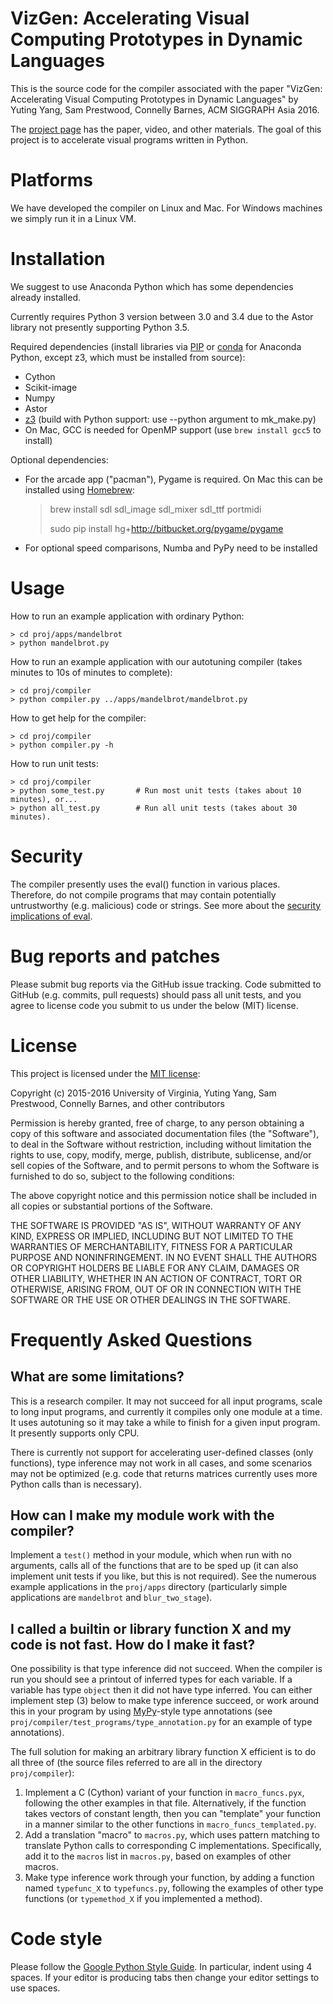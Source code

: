 # VizGen: Accelerating Visual Computing Prototypes in Dynamic Languages

This is the source code for the compiler associated with the paper "VizGen: Accelerating Visual Computing Prototypes in Dynamic Languages" by Yuting Yang, Sam Prestwood, Connelly Barnes, ACM SIGGRAPH Asia 2016.

The [project page](http://www.cs.virginia.edu/~connelly/project_pages/vizgen/) has the paper, video, and other materials. The goal of this project is to accelerate visual programs written in Python.

# Platforms

We have developed the compiler on Linux and Mac. For Windows machines we simply run it in a Linux VM.

# Installation

We suggest to use Anaconda Python which has some dependencies already installed.

Currently requires Python 3 version between 3.0 and 3.4 due to the Astor library not presently supporting Python 3.5.

Required dependencies (install libraries via [PIP](http://pip.readthedocs.org/en/stable/installing/) or [conda](http://conda.pydata.org/docs/get-started.html) for Anaconda Python, except z3, which must be installed from source):
 - Cython
 - Scikit-image
 - Numpy
 - Astor
 - [z3](https://github.com/Z3Prover/z3) (build with Python support: use --python argument to mk_make.py)
 - On Mac, GCC is needed for OpenMP support (use `brew install gcc5` to install) 

Optional dependencies:
 - For the arcade app ("pacman"), Pygame is required. On Mac this can be installed using [Homebrew](http://brew.sh/):

    > brew install sdl sdl_image sdl_mixer sdl_ttf portmidi
    >
    > sudo pip install hg+http://bitbucket.org/pygame/pygame

 - For optional speed comparisons, Numba and PyPy need to be installed

# Usage

How to run an example application with ordinary Python:

    > cd proj/apps/mandelbrot
    > python mandelbrot.py

How to run an example application with our autotuning compiler (takes minutes to 10s of minutes to complete):

    > cd proj/compiler
    > python compiler.py ../apps/mandelbrot/mandelbrot.py

How to get help for the compiler:

    > cd proj/compiler
    > python compiler.py -h

How to run unit tests:

    > cd proj/compiler
    > python some_test.py       # Run most unit tests (takes about 10 minutes), or...
    > python all_test.py        # Run all unit tests (takes about 30 minutes).

# Security

The compiler presently uses the eval() function in various places. Therefore, do not compile programs that may contain potentially untrustworthy (e.g. malicious) code or strings. See more about the [security implications of eval](http://nedbatchelder.com/blog/201206/eval_really_is_dangerous.html).

# Bug reports and patches

Please submit bug reports via the GitHub issue tracking. Code submitted to GitHub (e.g. commits, pull requests) should pass all unit tests, and you agree to license code you submit to us under the below (MIT) license.

# License

This project is licensed under the [MIT license](https://opensource.org/licenses/MIT):

Copyright (c) 2015-2016 University of Virginia, Yuting Yang, Sam Prestwood, Connelly Barnes, and other contributors

Permission is hereby granted, free of charge, to any person obtaining a copy
of this software and associated documentation files (the "Software"), to deal
in the Software without restriction, including without limitation the rights
to use, copy, modify, merge, publish, distribute, sublicense, and/or sell
copies of the Software, and to permit persons to whom the Software is
furnished to do so, subject to the following conditions:

The above copyright notice and this permission notice shall be included in
all copies or substantial portions of the Software.

THE SOFTWARE IS PROVIDED "AS IS", WITHOUT WARRANTY OF ANY KIND, EXPRESS OR
IMPLIED, INCLUDING BUT NOT LIMITED TO THE WARRANTIES OF MERCHANTABILITY,
FITNESS FOR A PARTICULAR PURPOSE AND NONINFRINGEMENT. IN NO EVENT SHALL THE
AUTHORS OR COPYRIGHT HOLDERS BE LIABLE FOR ANY CLAIM, DAMAGES OR OTHER
LIABILITY, WHETHER IN AN ACTION OF CONTRACT, TORT OR OTHERWISE, ARISING FROM,
OUT OF OR IN CONNECTION WITH THE SOFTWARE OR THE USE OR OTHER DEALINGS IN
THE SOFTWARE.

# Frequently Asked Questions

## What are some limitations?

This is a research compiler. It may not succeed for all input programs, scale to long input programs, and currently it compiles only one module at a time. It uses autotuning so it may take a while to finish for a given input program. It presently supports only CPU.

There is currently not support for accelerating user-defined classes (only functions),  type inference may not work in all cases, and some scenarios may not be optimized (e.g. code that returns matrices currently uses more Python calls than is necessary).

## How can I make my module work with the compiler?

Implement a `test()` method in your module, which when run with no arguments, calls all of the functions that are to be sped up (it can also implement unit tests if you like, but this is not required). See the numerous example applications in the `proj/apps` directory (particularly simple applications are `mandelbrot` and `blur_two_stage`). 

## I called a builtin or library function X and my code is not fast. How do I make it fast?

One possibility is that type inference did not succeed. When the compiler is run you should see a printout of inferred types for each variable. If a variable has type `object` then it did not have type inferred. You can either implement step (3) below to make type inference succeed, or work around this in your program by using [MyPy](http://mypy-lang.org/)-style type annotations (see `proj/compiler/test_programs/type_annotation.py` for an example of type annotations).
 
The full solution for making an arbitrary library function X efficient is to do all three of (the source files referred to are all in the directory `proj/compiler`):
 
1. Implement a C (Cython) variant of your function in `macro_funcs.pyx`, following the other examples in that file. Alternatively, if the function takes vectors of constant length, then you can "template" your function in a manner similar to the other functions in `macro_funcs_templated.py`.
2. Add a translation "macro" to `macros.py`, which uses pattern matching to translate Python calls to corresponding C implementations. Specifically, add it to the `macros` list in `macros.py`, based on examples of other macros.
3. Make type inference work through your function, by adding a function named `typefunc_X` to `typefuncs.py`, following the examples of other type functions (or `typemethod_X` if you implemented a method).

# Code style

Please follow the [Google Python Style Guide](https://google-styleguide.googlecode.com/svn/trunk/pyguide.html). In particular, indent using 4 spaces. If your editor is producing tabs then change your editor settings to use spaces.
